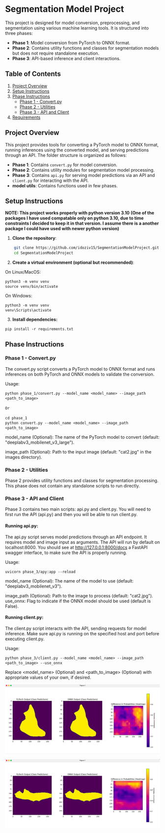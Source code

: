 # Segmentation Model Project

This project is designed for model conversion, preprocessing, and segmentation using various machine learning tools. It is structured into three phases:

- **Phase 1**: Model conversion from PyTorch to ONNX format.
- **Phase 2**: Contains utility functions and classes for segmentation models but does not require standalone execution.
- **Phase 3**: API-based inference and client interactions.

## Table of Contents
1. [Project Overview](#project-overview)
2. [Setup Instructions](#setup-instructions)
3. [Phase Instructions](#phase-instructions)
   - [Phase 1 - Convert.py](#phase-1---convertpy)
   - [Phase 2 - Utilities](#phase-2---utilities)
   - [Phase 3 - API and Client](#phase-3---api-and-client)
4. [Requirements](#requirements)

## Project Overview

This project provides tools for converting a PyTorch model to ONNX format, running inferences using the converted model, and serving predictions through an API. The folder structure is organized as follows:

- **Phase 1**: Contains `convert.py` for model conversion.
- **Phase 2**: Contains utility modules for segmentation model processing.
- **Phase 3**: Contains `api.py` for serving model predictions via an API and `client.py` for interacting with the API.
- **model utils**: Contains functions used in few phases.

## Setup Instructions

**NOTE: This project works properly with python version 3.10**
**(One of the packages I have used compatable only on python 3.10, due to time constraints I decided to keep it in that version. I assume there is a another package I could have used with newer python version)**

1. **Clone the repository**:

```bash
    git clone https://github.com/idoziv15/SegmentationModelProject.git
    cd SegmentationModelProject
```

2. **Create a virtual environment (optional but recommended)**:

On Linux/MacOS:
```
python3 -m venv venv
source venv/bin/activate
```

On Windows:
```
python3 -m venv venv
venv\Scripts\activate
```

3. **Install dependencies:**
```
pip install -r requirements.txt
```

## Phase Instructions
### Phase 1 - Convert.py
The convert.py script converts a PyTorch model to ONNX format and runs inferences on both PyTorch and ONNX models to validate the conversion.

Usage:
```
python phase_1/convert.py --model_name <model_name> --image_path <path_to_image>

Or

cd phase_1
python convert.py --model_name <model_name> --image_path <path_to_image>
```
model_name (Optional): The name of the PyTorch model to convert (default: "deeplabv3_mobilenet_v3_large").

image_path (Optional): Path to the input image (default: "cat2.jpg" in the images directory).

### Phase 2 - Utilities
Phase 2 provides utility functions and classes for segmentation processing. This phase does not contain any standalone scripts to run directly.

### Phase 3 - API and Client
Phase 3 contains two main scripts: api.py and client.py. You will need to first run the API (api.py) and then you will be able to run client.py.

#### Running api.py:
The api.py script serves model predictions through an API endpoint. It requires model and image input as arguments.
The API will run by default on localhost:8000.
You should see at http://127.0.0.1:8000/docs a FastAPI swagger interface, to make sure the API is properly running.

Usage:
```
uvicorn phase_3/apy:app --reload
```

model_name (Optional): The name of the model to use (default: "deeplabv3_mobilenet_v3").

image_path (Optional): Path to the image to process (default: "cat2.jpg").
use_onnx: Flag to indicate if the ONNX model should be used (default is False).

#### Running client.py:
The client.py script interacts with the API, sending requests for model inference. Make sure api.py is running on the specified host and port before executing client.py.

Usage:
```
python phase_3/client.py --model_name <model_name> --image_path <path_to_image> --use_onnx
```

Replace <model_name> (Optional) and <path_to_image> (Optional) with appropriate values of your own, if desired.

![Cat Differences Figure](images/cat_difference.png)

![Airplane Differences Figure](images/plane_difference.png)
